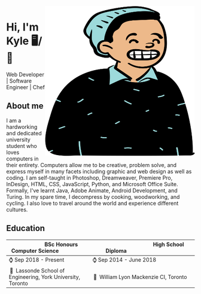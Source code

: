 <img align="right" width="400" height="400" src="./avatar.svg">


# Hi, I'm Kyle 🖥️/🍳
Web Developer | Software Engineer | Chef

## About me 

I am a hardworking and dedicated university student who loves computers in their entirety. Computers allow me to be creative, problem solve, and express myself in many facets including graphic and web design as well as coding. I am self-taught in Photoshop, Dreamweaver, Premiere Pro, InDesign, HTML, CSS, JavaScript, Python, and Microsoft Office Suite. Formally, I've learnt Java, Adobe Animate, Android Development, and Turing. In my spare time, I decompress by cooking, woodworking, and cycling. I also love to travel around the world and experience different cultures.

## Education

<table>
 <thead>
   <tr>
     <th>     BSc Honours Computer Science     </th>
     <th>          High School Diploma          </th>
   </tr>
 </thead>
 <tbody>
   <tr>
     <td>⌚ Sep 2018 - Present</td>
     <td>⌚ Sep 2014 - June 2018</td>
   </tr>
   <tr>
     <td> 📍 Lassonde School of Engineering, York University, Toronto</td>
     <td> 📍 William Lyon Mackenzie CI, Toronto</td>
   </tr>
 </tbody>
</table>
